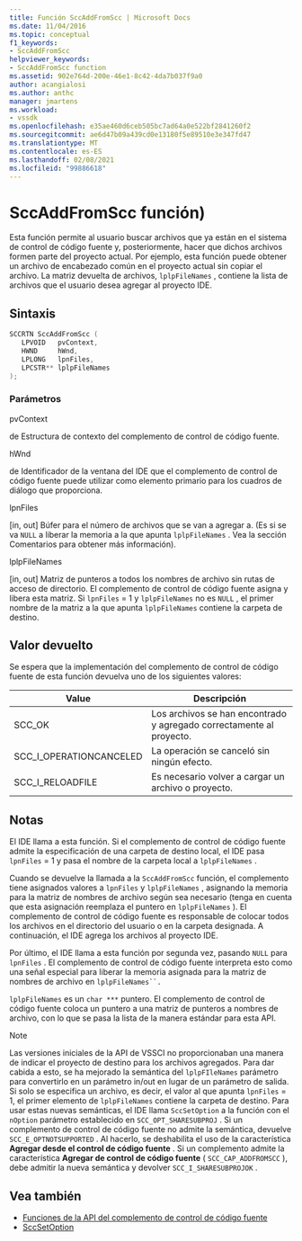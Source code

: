 ```yaml
---
title: Función SccAddFromScc | Microsoft Docs
ms.date: 11/04/2016
ms.topic: conceptual
f1_keywords:
- SccAddFromScc
helpviewer_keywords:
- SccAddFromScc function
ms.assetid: 902e764d-200e-46e1-8c42-4da7b037f9a0
author: acangialosi
ms.author: anthc
manager: jmartens
ms.workload:
- vssdk
ms.openlocfilehash: e35ae460d6ceb505bc7ad64a0e522bf2841260f2
ms.sourcegitcommit: ae6d47b09a439cd0e13180f5e89510e3e347fd47
ms.translationtype: MT
ms.contentlocale: es-ES
ms.lasthandoff: 02/08/2021
ms.locfileid: "99886618"
---
```

# <a name="sccaddfromscc-function"></a>SccAddFromScc función)
Esta función permite al usuario buscar archivos que ya están en el sistema de control de código fuente y, posteriormente, hacer que dichos archivos formen parte del proyecto actual. Por ejemplo, esta función puede obtener un archivo de encabezado común en el proyecto actual sin copiar el archivo. La matriz devuelta de archivos, `lplpFileNames` , contiene la lista de archivos que el usuario desea agregar al proyecto IDE.

## <a name="syntax"></a>Sintaxis

```cpp
SCCRTN SccAddFromScc (
   LPVOID   pvContext,
   HWND     hWnd,
   LPLONG   lpnFiles,
   LPCSTR** lplpFileNames
);
```

### <a name="parameters"></a>Parámetros
 pvContext

de Estructura de contexto del complemento de control de código fuente.

 hWnd

de Identificador de la ventana del IDE que el complemento de control de código fuente puede utilizar como elemento primario para los cuadros de diálogo que proporciona.

 lpnFiles

[in, out] Búfer para el número de archivos que se van a agregar a. (Es si se va `NULL` a liberar la memoria a la que apunta `lplpFileNames` . Vea la sección Comentarios para obtener más información).

 lplpFileNames

[in, out] Matriz de punteros a todos los nombres de archivo sin rutas de acceso de directorio. El complemento de control de código fuente asigna y libera esta matriz. Si `lpnFiles` = 1 y `lplpFileNames` no es `NULL` , el primer nombre de la matriz a la que apunta `lplpFileNames` contiene la carpeta de destino.

## <a name="return-value"></a>Valor devuelto
 Se espera que la implementación del complemento de control de código fuente de esta función devuelva uno de los siguientes valores:

|Value|Descripción|
|-----------|-----------------|
|SCC_OK|Los archivos se han encontrado y agregado correctamente al proyecto.|
|SCC_I_OPERATIONCANCELED|La operación se canceló sin ningún efecto.|
|SCC_I_RELOADFILE|Es necesario volver a cargar un archivo o proyecto.|

## <a name="remarks"></a>Notas
 El IDE llama a esta función. Si el complemento de control de código fuente admite la especificación de una carpeta de destino local, el IDE pasa `lpnFiles` = 1 y pasa el nombre de la carpeta local a `lplpFileNames` .

 Cuando se devuelve la llamada a la `SccAddFromScc` función, el complemento tiene asignados valores a `lpnFiles` y `lplpFileNames` , asignando la memoria para la matriz de nombres de archivo según sea necesario (tenga en cuenta que esta asignación reemplaza el puntero en `lplpFileNames` ). El complemento de control de código fuente es responsable de colocar todos los archivos en el directorio del usuario o en la carpeta designada. A continuación, el IDE agrega los archivos al proyecto IDE.

 Por último, el IDE llama a esta función por segunda vez, pasando `NULL` para `lpnFiles` . El complemento de control de código fuente interpreta esto como una señal especial para liberar la memoria asignada para la matriz de nombres de archivo en `lplpFileNames``.`

 `lplpFileNames` es un `char ***` puntero. El complemento de control de código fuente coloca un puntero a una matriz de punteros a nombres de archivo, con lo que se pasa la lista de la manera estándar para esta API.

> [!NOTE]
> Las versiones iniciales de la API de VSSCI no proporcionaban una manera de indicar el proyecto de destino para los archivos agregados. Para dar cabida a esto, se ha mejorado la semántica del `lplpFIleNames` parámetro para convertirlo en un parámetro in/out en lugar de un parámetro de salida. Si solo se especifica un archivo, es decir, el valor al que apunta `lpnFiles` = 1, el primer elemento de `lplpFileNames` contiene la carpeta de destino. Para usar estas nuevas semánticas, el IDE llama `SccSetOption` a la función con el `nOption` parámetro establecido en `SCC_OPT_SHARESUBPROJ` . Si un complemento de control de código fuente no admite la semántica, devuelve `SCC_E_OPTNOTSUPPORTED` . Al hacerlo, se deshabilita el uso de la característica **Agregar desde el control de código fuente** . Si un complemento admite la característica **Agregar de control de código fuente** ( `SCC_CAP_ADDFROMSCC` ), debe admitir la nueva semántica y devolver `SCC_I_SHARESUBPROJOK` .

## <a name="see-also"></a>Vea también
- [Funciones de la API del complemento de control de código fuente](../extensibility/source-control-plug-in-api-functions.md)
- [SccSetOption](../extensibility/sccsetoption-function.md)
